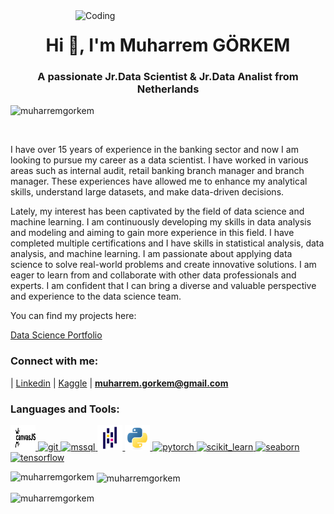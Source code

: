 
<img align="right" alt="Coding" width="400" src="https://devtechnosys.com/insights/wp-content/uploads/2022/03/Machine-Learning-Model.gif">
<h1 align="center">Hi 👋, I'm Muharrem GÖRKEM</h1>
<h3 align="center">A passionate Jr.Data Scientist & Jr.Data Analist from Netherlands</h3>

<p align="left"> <img src="https://komarev.com/ghpvc/?username=muharremgorkem&label=Profile%20views&color=0e75b6&style=flat" alt="muharremgorkem" /> </p>

<p align="left"> <a href="https://twitter.com/" target="blank"><img src="https://img.shields.io/twitter/follow/?logo=twitter&style=for-the-badge" alt="" /></a> </p>

I have over 15 years of experience in the banking sector and now I am looking to pursue my career as a data scientist. I have worked in various areas such as internal audit, retail banking branch manager and branch manager. These experiences have allowed me to enhance my analytical skills, understand large datasets, and make data-driven decisions.

Lately, my interest has been captivated by the field of data science and machine learning. I am continuously developing my skills in data analysis and modeling and aiming to gain more experience in this field. I have completed multiple certifications and I have skills in statistical analysis, data analysis, and machine learning. I am passionate about applying data science to solve real-world problems and create innovative solutions. I am eager to learn from and collaborate with other data professionals and experts. I am confident that I can bring a diverse and valuable perspective and experience to the data science team. 

You can find my projects here:

[Data Science Portfolio](https://github.com/muharremgorkem?tab=repositories)

### Connect with me:
| [Linkedin](https://www.linkedin.com/in/muharrem-gorkem/) | [Kaggle](https://www.kaggle.com/muharremg)  | **muharrem.gorkem@gmail.com**

<h3 align="left">Languages and Tools:</h3>
<p align="left"> <a href="https://canvasjs.com" target="_blank" rel="noreferrer"> <img src="https://raw.githubusercontent.com/Hardik0307/Hardik0307/master/assets/canvasjs-charts.svg" alt="canvasjs" width="40" height="40"/> </a> <a href="https://git-scm.com/" target="_blank" rel="noreferrer"> <img src="https://www.vectorlogo.zone/logos/git-scm/git-scm-icon.svg" alt="git" width="40" height="40"/> </a> <a href="https://www.microsoft.com/en-us/sql-server" target="_blank" rel="noreferrer"> <img src="https://www.svgrepo.com/show/303229/microsoft-sql-server-logo.svg" alt="mssql" width="40" height="40"/> </a> <a href="https://pandas.pydata.org/" target="_blank" rel="noreferrer"> <img src="https://raw.githubusercontent.com/devicons/devicon/2ae2a900d2f041da66e950e4d48052658d850630/icons/pandas/pandas-original.svg" alt="pandas" width="40" height="40"/> </a> <a href="https://www.python.org" target="_blank" rel="noreferrer"> <img src="https://raw.githubusercontent.com/devicons/devicon/master/icons/python/python-original.svg" alt="python" width="40" height="40"/> </a> <a href="https://pytorch.org/" target="_blank" rel="noreferrer"> <img src="https://www.vectorlogo.zone/logos/pytorch/pytorch-icon.svg" alt="pytorch" width="40" height="40"/> </a> <a href="https://scikit-learn.org/" target="_blank" rel="noreferrer"> <img src="https://upload.wikimedia.org/wikipedia/commons/0/05/Scikit_learn_logo_small.svg" alt="scikit_learn" width="40" height="40"/> </a> <a href="https://seaborn.pydata.org/" target="_blank" rel="noreferrer"> <img src="https://seaborn.pydata.org/_images/logo-mark-lightbg.svg" alt="seaborn" width="40" height="40"/> </a> <a href="https://www.tensorflow.org" target="_blank" rel="noreferrer"> <img src="https://www.vectorlogo.zone/logos/tensorflow/tensorflow-icon.svg" alt="tensorflow" width="40" height="40"/> </a> </p>

<p><img align="left" src="https://github-readme-stats.vercel.app/api/top-langs?username=muharremgorkem&show_icons=true&locale=en&layout=compact" alt="muharremgorkem" /></p>

<p>&nbsp;<img align="center" src="https://github-readme-stats.vercel.app/api?username=muharremgorkem&show_icons=true&locale=en" alt="muharremgorkem" /></p>

<p><img align="center" src="https://github-readme-streak-stats.herokuapp.com/?user=muharremgorkem&" alt="muharremgorkem" /></p>
